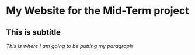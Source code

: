 <!DOCTYPE html>
<html>
	<head>
		<meta charset="UTF-8">
		<meta name="viewport" content="width=device-width, initial-scale=1">
		<title>Mid-Term Website Project</title>
	</head>
	<body>
		<h1><b><br>My Website for the Mid-Term project</br></b></h1>
		<h2><b>This is subtitle</b></h2>
		<p>
			<em>This is where I am going to be putting my paragraph</em>
		</p>
	</body>
	
